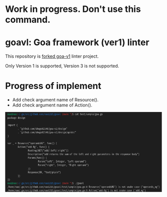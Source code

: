 # Work in progress. Don't use this command.
# goavl: Goa framework (ver1) linter

This repository is [forked goa-v1](https://github.com/shogo82148/goa-v1) linter project.

Only Version 1 is supported, Version 3 is not supported.

# Progress of implement
- Add check argument name of Resource().
- Add check argument name of Action().

![goavl実行例](./doc/sample.png) 